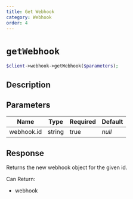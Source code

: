 ```yaml
---
title: Get Webhook
category: Webhook
order: 4
---
```


# `getWebhook`

```php
$client->webhook->getWebhook($parameters);
```

## Description



## Parameters


Name | Type | Required | Default
--- | --- | --- | ---
webhook.id | string | true | *null*

## Response

Returns the new webhook object for the given id.

Can Return:

* webhook

